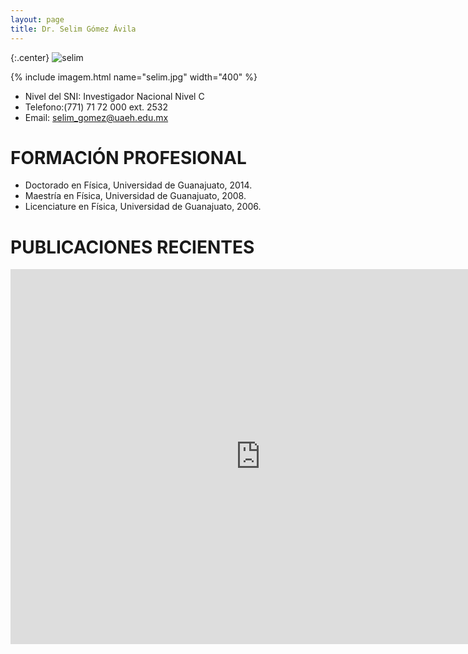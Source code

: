 ```yaml
---
layout: page
title: Dr. Selim Gómez Ávila
---
```


{:.center}
![selim]({{site.baseurl}}/images/miembros/selim.jpg)

{% include imagem.html name="selim.jpg" width="400" %}
+ Nivel del SNI: Investigador Nacional Nivel C
+ Telefono:(771) 71 72 000 ext. 2532
+ Email: selim_gomez@uaeh.edu.mx

# FORMACIÓN PROFESIONAL 
- Doctorado en Física, Universidad de Guanajuato, 2014. 
- Maestría en Física, Universidad de Guanajuato, 2008. 
- Licenciature en Física, Universidad de Guanajuato, 2006. 


# PUBLICACIONES RECIENTES

<iframe src="http://inspirehep.net/search?p=exactauthor%3AS.Gomez.Avila.1&sf=earliestdate" height="600" width="800" frameborder="0" webkitallowfullscreen mozallowfullscreen allowfullscreen></iframe>
